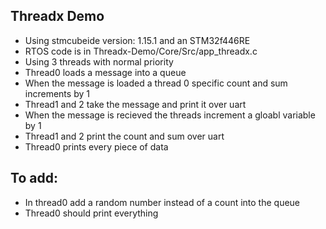 ## Threadx Demo
- Using stmcubeide version: 1.15.1 and an STM32f446RE
- RTOS code is in Threadx-Demo/Core/Src/app_threadx.c
- Using 3 threads with normal priority
- Thread0 loads a message into a queue
- When the message is loaded a thread 0 specific count and sum increments by 1
- Thread1 and 2 take the message and print it over uart
- When the message is recieved the threads increment a gloabl variable by 1
- Thread1 and 2 print the count and sum over uart
- Thread0 prints every piece of data

## To add:
- In thread0 add a random number instead of a count into the queue
- Thread0 should print everything
